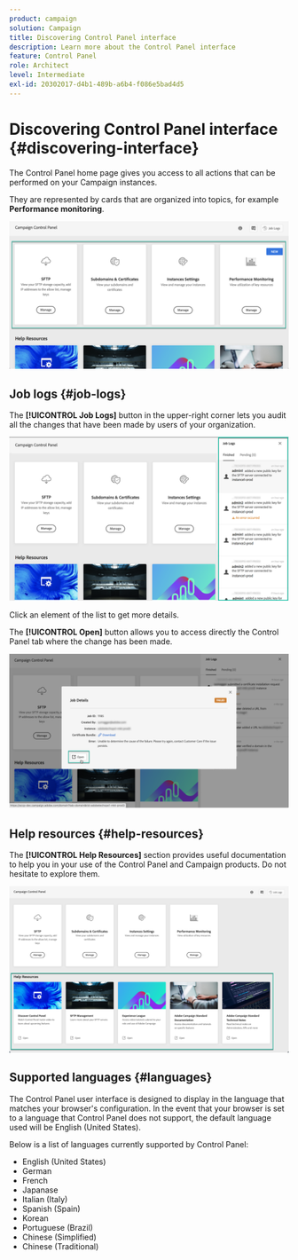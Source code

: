```yaml
---
product: campaign
solution: Campaign 
title: Discovering Control Panel interface
description: Learn more about the Control Panel interface
feature: Control Panel
role: Architect
level: Intermediate
exl-id: 20302017-d4b1-489b-a6b4-f086e5bad4d5
---
```

# Discovering Control Panel interface {#discovering-interface}

The Control Panel home page gives you access to all actions that can be performed on your Campaign instances.

They are represented by cards that are organized into topics, for example **Performance monitoring**.

<!--With upcoming Campaign releases, more topics and cards will be made available.-->

![](assets/control_panel_interface.png)

## Job logs {#job-logs}

The **[!UICONTROL Job Logs]** button in the upper-right corner lets you audit all the changes that have been made by users of your organization.

![](assets/control_panel_interface2.png)

Click an element of the list to get more details.

The **[!UICONTROL Open]** button allows you to access directly the Control Panel tab where the change has been made.

![](assets/control_panel_logdetails.png)

## Help resources {#help-resources}

The **[!UICONTROL Help Resources]** section provides useful documentation to help you in your use of the Control Panel and Campaign products. Do not hesitate to explore them.

![](assets/helpresources.png)

## Supported languages {#languages}

The Control Panel user interface is designed to display in the language that matches your browser's configuration. In the event that your browser is set to a language that Control Panel does not support, the default language used will be English (United States).

Below is a list of languages currently supported by Control Panel:

* English (United States)
* German
* French
* Japanase
* Italian (Italy)
* Spanish (Spain)
* Korean
* Portuguese (Brazil)
* Chinese (Simplified)
* Chinese (Traditional)
